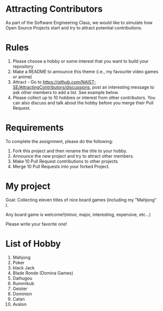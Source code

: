 # Attracting Contributors
As part of the Software Engineering Class, we would like to simulate how Open Source Projects start and try to attract potential contributions.

# Rules

1. Please choose a hobby or some interest that you want to build your repository
2. Make a README to announce this theme (i.e., my favourite video games or anime)
3. Attract - Go to https://github.com/NAIST-SE/AttractingContributors/discussions, post an interesting message to ask other members to add a list. See example below.
4. Please collect up to 10 hobbies or interest from other contributors. You can also discuss and talk about the hobby before you merge their Pull Request.

# Requirements
To complete the assignment, please do the following:
1. Fork this project and then rename the title to your hobby. 
2. Announce the new project and try to attract other members.
3. Make 10 Pull Request contributions to other projects
4. Merge 10 Pull Requests into your forked Project.

# My project
Goal: Collecting eleven titles of nice board games (including my "Mahjong" ).

Any board game is welcome!(minor, major, interesting, expensive, etc...)

Please write your favorite one!

# List of Hobby
1. Mahjong
2. Poker
3. black Jack
4. Blade Ronde (Domina Games)
5. Daihugou
6. Rummikub
7. Geister
8. Dominion
9. Catan
10. Avalon